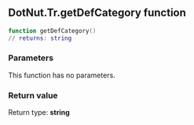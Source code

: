 ## DotNut.Tr.getDefCategory function


```lua
function getDefCategory()
// returns: string
```


### Parameters

This function has no parameters.

### Return value

Return type: **string**

